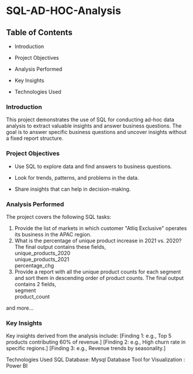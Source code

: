 # SQL-AD-HOC-Analysis

## Table of Contents
* Introduction
- Project Objectives
* Analysis Performed
- Key Insights
+ Technologies Used

### Introduction
This project demonstrates the use of SQL for conducting ad-hoc data analysis to extract valuable insights and answer business questions. The goal is to answer specific business questions and uncover insights without a fixed report structure.

### Project Objectives
* Use SQL to explore data and find answers to business questions.
- Look for trends, patterns, and problems in the data.
+ Share insights that can help in decision-making.

### Analysis Performed
The project covers the following SQL tasks:

1.  Provide the list of markets in which customer  "Atliq  Exclusive"  operates its 
business in the  APAC  region.
2.  What is the percentage of unique product increase in 2021 vs. 2020? The 
final output contains these fields, <br/>
unique_products_2020 <br/>
unique_products_2021 <br/>
percentage_chg 
3.  Provide a report with all the unique product counts for each  segment  and 
sort them in descending order of product counts. The final output contains 
2 fields, <br/>
segment <br/>
product_count <br/>

and more...

### Key Insights
Key insights derived from the analysis include:
[Finding 1: e.g., Top 5 products contributing 60% of revenue.]
[Finding 2: e.g., High churn rate in specific regions.]
[Finding 3: e.g., Revenue trends by seasonality.]

Technologies Used
SQL Database: Mysql Database
Tool for Visualization : Power BI

